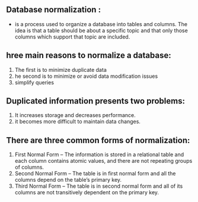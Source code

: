 ## Database normalization :
* is a process used to organize a database into tables and columns. The idea is that a table should be about a 
specific topic and that only those columns which support that topic are included.

## hree main reasons to normalize a database:
1. The first is to minimize duplicate data
2. he second is to minimize or avoid data modification issues
3. simplify queries

## Duplicated information presents two problems:
1. It increases storage and decreases performance.
2. it becomes more difficult to maintain data changes.


## There are three common forms of normalization:

1. First Normal Form – The information is stored in a relational table and each column
contains atomic values, and there are not repeating groups of columns.
2. Second Normal Form – The table is in first normal form and all the columns depend on the table’s primary key.
3. Third Normal Form – The table is in second normal form and all of its columns are not transitively dependent on the primary key.
